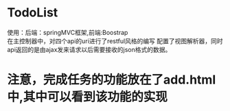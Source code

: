 # TodoList 
使用：后端：springMVC框架,前端:Boostrap<br>
在主控制器中，对四个api的uri进行了restful风格的编写
配置了视图解析器，同时api返回的是由ajax发来请求以后需要接收的json格式的数据。
# 注意，完成任务的功能放在了add.html中,其中可以看到该功能的实现
